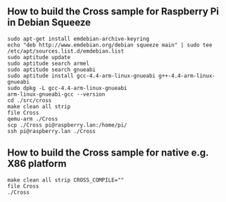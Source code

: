 How to build the Cross sample for Raspberry Pi in Debian Squeeze
----------------------------------------------------------------

    sudo apt-get install emdebian-archive-keyring
    echo "deb http://www.emdebian.org/debian squeeze main" | sudo tee /etc/apt/sources.list.d/emdebian.list
    sudo aptitude update
    sudo aptitude search armel
    sudo aptitude search gnueabi
    sudo aptitude install gcc-4.4-arm-linux-gnueabi g++-4.4-arm-linux-gnueabi
    sudo dpkg -L gcc-4.4-arm-linux-gnueabi
    arm-linux-gnueabi-gcc --version
    cd ./src/cross
    make clean all strip
    file Cross
    qemu-arm ./Cross
    scp ./Cross pi@raspberry.lan:/home/pi/
    ssh pi@raspberry.lan ./Cross


How to build the Cross sample for native e.g. X86 platform
----------------------------------------------------------

    make clean all strip CROSS_COMPILE=""
    file Cross
    ./Cross


